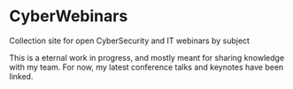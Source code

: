 # CyberWebinars
Collection site for open CyberSecurity and IT webinars by subject

This is a eternal work in progress, and mostly meant for sharing knowledge with my team.
For now, my latest conference talks and keynotes have been linked.

